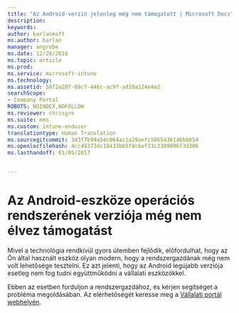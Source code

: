 ```yaml
---
title: "Az Android-verzió jelenleg még nem támogatott | Microsoft Docs"
description: 
keywords: 
author: barlanmsft
ms.author: barlan
manager: angrobe
ms.date: 12/20/2016
ms.topic: article
ms.prod: 
ms.service: microsoft-intune
ms.technology: 
ms.assetid: 58f2a207-88cf-446c-ac9f-ad10a124e4e2
searchScope:
- Company Portal
ROBOTS: NOINDEX,NOFOLLOW
ms.reviewer: chrisgre
ms.suite: ems
ms.custom: intune-enduser
translationtype: Human Translation
ms.sourcegitcommit: 3d3f7b94a54c064ac1a29aefc566543614bbb654
ms.openlocfilehash: 4cc49373dc10433b65f8c6ef23c2309896f3d306
ms.lasthandoff: 01/05/2017


---
```

# <a name="your-android-devices-operating-system-version-isnt-yet-supported"></a>Az Android-eszköze operációs rendszerének verziója még nem élvez támogatást

Mivel a technológia rendkívül gyors ütemben fejlődik, előfordulhat, hogy az Ön által használt eszköz olyan modern, hogy a rendszergazdának még nem volt lehetősége tesztelni. Ez azt jelenti, hogy az Android legújabb verziója esetleg nem fog tudni együttműködni a vállalati eszközökkel.

Ebben az esetben forduljon a rendszergazdához, és kérjen segítséget a probléma megoldásában. Az elérhetőségét keresse meg a [Vállalati portál webhelyén](http://portal.manage.microsoft.com).

